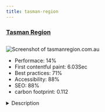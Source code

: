 ```yaml
---
title: tasman-region
---
```


<div style="height: 3rem">
  <a href="https://www.tasmanregion.com.au"><h3>Tasman Region</h3></a>
</div>
<img loading="lazy" src="/images/thumbs/tasmanregion.com.au.jpg" alt="Screenshot of tasmanregion.com.au" />
<ul>
  <li>Performace: 14%</li>
  <li>
    First contentful paint:
    6.03Sec
  </li>
  <li>Best practices: 71%</li>
  <li>Accessibility: 88%</li>
  <li>SEO: 88%</li>
  <li>carbon footprint: 0.112</li>
</ul>
<details>
  <summary>Description</summary>
  <p>The Tasman Region website helps visitors to the Tasman and Forestier Peninsulas and the surrounding area in Tasmania, Australia.

The website includes a business directory and useful information to help visitors work out their own itineraries.The website is based on a customised version of the Audaciity Gantry 4 template and uses J-Business Directory to show business listings as well as attractions and activities.

A "Related Business" feature was hand coded to show businesses related to activities as this isn't part of the core extension yet.

Nextend Smart Slider 2 is used for the slideshow and includes social networking links and a GTranslate module to make it easy for non-english speakers to understand the website.

Event Gallery Extended is used to show off the gallery images.</p>
</details>

